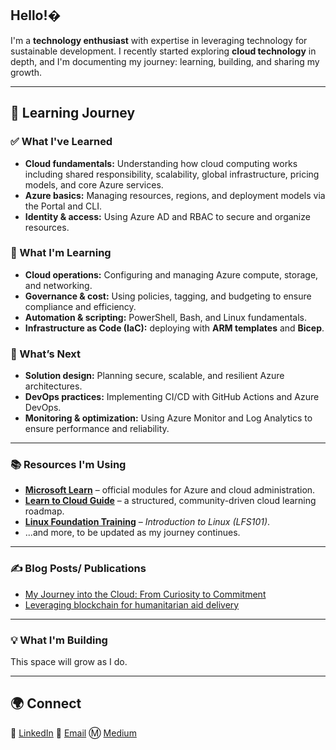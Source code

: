 ## Hello!�

I'm a **technology enthusiast** with expertise in leveraging technology for sustainable development. I recently started exploring **cloud technology** in depth, and I'm documenting my journey: learning, building, and sharing my growth.

---

## 🧠 Learning Journey

### ✅ What I've Learned
- **Cloud fundamentals:** Understanding how cloud computing works including shared responsibility, scalability, global infrastructure, pricing models, and core Azure services.  
- **Azure basics:** Managing resources, regions, and deployment models via the Portal and CLI.  
- **Identity & access:** Using Azure AD and RBAC to secure and organize resources.  

### 🚀 What I'm Learning
- **Cloud operations:** Configuring and managing Azure compute, storage, and networking.  
- **Governance & cost:** Using policies, tagging, and budgeting to ensure compliance and efficiency.  
- **Automation & scripting:** PowerShell, Bash, and Linux fundamentals.  
- **Infrastructure as Code (IaC):** deploying with **ARM templates** and **Bicep**.  

### 🌱 What’s Next
- **Solution design:** Planning secure, scalable, and resilient Azure architectures.  
- **DevOps practices:** Implementing CI/CD with GitHub Actions and Azure DevOps.  
- **Monitoring & optimization:** Using Azure Monitor and Log Analytics to ensure performance and reliability.  

---

### 📚 Resources I'm Using

- [**Microsoft Learn**](https://learn.microsoft.com/en-us/training/) – official modules for Azure and cloud administration.  
- [**Learn to Cloud Guide**](https://learntocloud.guide/) – a structured, community-driven cloud learning roadmap.  
- [**Linux Foundation Training**](https://trainingportal.linuxfoundation.org/learn/course/introduction-to-linux-lfs101/course-introduction/course-information) – *Introduction to Linux (LFS101)*.  
- ...and more, to be updated as my journey continues.  

---

### ✍️ Blog Posts/ Publications

- [My Journey into the Cloud: From Curiosity to Commitment](https://medium.com/@kevwe.ebireri/three-weeks-into-the-cloud-from-curiosity-to-commitment-c78a7bb80529)
- [Leveraging blockchain for humanitarian aid delivery](https://www-esdmphil.eng.cam.ac.uk/about-the-programme/dissertations/2023-24/oghenerukevwe-ebireri)

---

### 💡 What I'm Building
This space will grow as I do.

---

## 🌍 Connect
💼 [LinkedIn](https://www.linkedin.com/in/kevwe-ebireri)  📧 [Email](mailto:kevwe.ebireri@gmail.com) Ⓜ️ [Medium](https://medium.com/@kevwe.ebireri)
